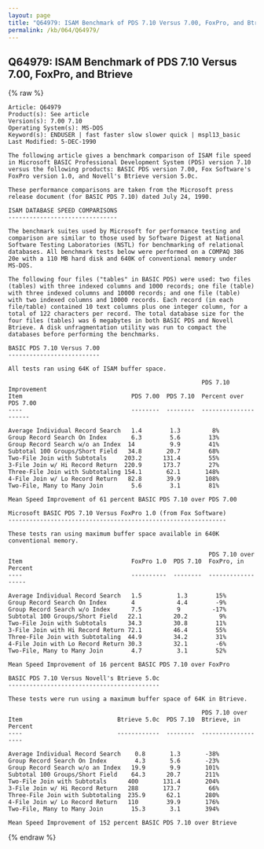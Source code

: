 ```yaml
---
layout: page
title: "Q64979: ISAM Benchmark of PDS 7.10 Versus 7.00, FoxPro, and Btrieve"
permalink: /kb/064/Q64979/
---
```


## Q64979: ISAM Benchmark of PDS 7.10 Versus 7.00, FoxPro, and Btrieve

{% raw %}

	Article: Q64979
	Product(s): See article
	Version(s): 7.00 7.10
	Operating System(s): MS-DOS
	Keyword(s): ENDUSER | fast faster slow slower quick | mspl13_basic
	Last Modified: 5-DEC-1990
	
	The following article gives a benchmark comparison of ISAM file speed
	in Microsoft BASIC Professional Development System (PDS) version 7.10
	versus the following products: BASIC PDS version 7.00, Fox Software's
	FoxPro version 1.0, and Novell's Btrieve version 5.0c.
	
	These performance comparisons are taken from the Microsoft press
	release document (for BASIC PDS 7.10) dated July 24, 1990.
	
	ISAM DATABASE SPEED COMPARISONS
	-------------------------------
	
	The benchmark suites used by Microsoft for performance testing and
	comparison are similar to those used by Software Digest at National
	Software Testing Laboratories (NSTL) for benchmarking of relational
	databases. All benchmark tests below were performed on a COMPAQ 386
	20e with a 110 MB hard disk and 640K of conventional memory under
	MS-DOS.
	
	The following four files ("tables" in BASIC PDS) were used: two files
	(tables) with three indexed columns and 1000 records; one file (table)
	with three indexed columns and 10000 records; and one file (table)
	with two indexed columns and 10000 records. Each record (in each
	file/table) contained 10 text columns plus one integer column, for a
	total of 122 characters per record. The total database size for the
	four files (tables) was 6 megabytes in both BASIC PDS and Novell
	Btrieve. A disk unfragmentation utility was run to compact the
	databases before performing the benchmarks.
	
	BASIC PDS 7.10 Versus 7.00
	--------------------------
	
	All tests ran using 64K of ISAM buffer space.
	
	                                                       PDS 7.10 Improvement
	Item                               PDS 7.00  PDS 7.10  Percent over PDS 7.00
	----                               --------  --------  ---------------------
	
	Average Individual Record Search   1.4        1.3         8%
	Group Record Search On Index       6.3        5.6        13%
	Group Record Search w/o an Index  14          9.9        41%
	Subtotal 100 Groups/Short Field   34.8       20.7        68%
	Two-File Join with Subtotals     203.2      131.4        55%
	3-File Join w/ Hi Record Return  220.9      173.7        27%
	Three-File Join with Subtotaling 154.1       62.1       148%
	4-File Join w/ Lo Record Return   82.8       39.9       108%
	Two-File, Many to Many Join        5.6        3.1        81%
	
	Mean Speed Improvement of 61 percent BASIC PDS 7.10 over PDS 7.00
	
	Microsoft BASIC PDS 7.10 Versus FoxPro 1.0 (from Fox Software)
	--------------------------------------------------------------
	
	These tests ran using maximum buffer space available in 640K
	conventional memory.
	
	                                                         PDS 7.10 over
	Item                               FoxPro 1.0  PDS 7.10  FoxPro, in Percent
	----                               ----------  --------  ------------------
	
	Average Individual Record Search   1.5          1.3        15%
	Group Record Search On Index       4            4.4        -9%
	Group Record Search w/o Index      7.5          9         -17%
	Subtotal 100 Groups/Short Field   22.1         20.2         9%
	Two-File Join with Subtotals      34.3         30.8        11%
	3-File Join with Hi Record Return 72.1         46.4        55%
	Three-File Join with Subtotaling  44.9         34.2        31%
	4-File Join with Lo Record Return 30.3         32.1        -6%
	Two-File, Many to Many Join        4.7          3.1        52%
	
	Mean Speed Improvement of 16 percent BASIC PDS 7.10 over FoxPro
	
	BASIC PDS 7.10 Versus Novell's Btrieve 5.0c
	-------------------------------------------
	
	These tests were run using a maximum buffer space of 64K in Btrieve.
	
	                                                       PDS 7.10 over
	Item                           Btrieve 5.0c  PDS 7.10  Btrieve, in Percent
	----                           ------------  --------  -------------------
	
	Average Individual Record Search    0.8       1.3       -38%
	Group Record Search On Index        4.3       5.6       -23%
	Group Record Search w/o an Index   19.9       9.9       101%
	Subtotal 100 Groups/Short Field    64.3      20.7       211%
	Two-File Join with Subtotals      400       131.4       204%
	3-File Join w/ Hi Record Return   288       173.7        66%
	Three-File Join with Subtotaling  235.9      62.1       280%
	4-File Join w/ Lo Record Return   110        39.9       176%
	Two-File, Many to Many Join        15.3       3.1       394%
	
	Mean Speed Improvement of 152 percent BASIC PDS 7.10 over Btrieve

{% endraw %}
